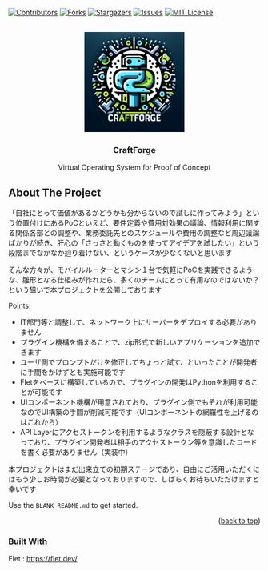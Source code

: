 <a name="readme-top"></a>

[![Contributors][contributors-shield]][contributors-url]
[![Forks][forks-shield]][forks-url]
[![Stargazers][stars-shield]][stars-url]
[![Issues][issues-shield]][issues-url]
[![MIT License][license-shield]][license-url]

<!-- PROJECT LOGO -->
<br />
<div align="center">
    <img src="doc/img/craftforge_logo.png" alt="Logo" width="200" height="200">
  <h3 align="center">CraftForge</h3>
  <p align="center">
    Virtual Operating System for Proof of Concept
    <br />
  </p>
</div>

<!-- ABOUT THE PROJECT -->
## About The Project

「自社にとって価値があるかどうかも分からないので試しに作ってみよう」という位置付けにあるPoCといえど、要件定義や費用対効果の議論、情報利用に関する関係各部との調整や、業務委託先とのスケジュールや費用の調整など周辺議論ばかりが続き、肝心の「さっさと動くものを使ってアイデアを試したい」という段階までなかなか辿り着けない、というケースが少なくないと思います

そんな方々が、モバイルルーターとマシン１台で気軽にPoCを実践できるような、雛形となる仕組みが作れたら、多くのチームにとって有用なのではないか？という狙いで本プロジェクトを公開しております

Points:
* IT部門等と調整して、ネットワーク上にサーバーをデプロイする必要がありません
* プラグイン機構を備えることで、zip形式で新しいアプリケーションを追加できます
* ユーザ側でプロンプトだけを修正してちょっと試す、といったことが開発者に手間をかけずとも実施可能です
* Fletをベースに構築しているので、プラグインの開発はPythonを利用することが可能です
* UIコンポーネント機構が用意されており、プラグイン側でもそれが利用可能なのでUI構築の手間が削減可能です（UIコンポーネントの網羅性を上げるのはこれから）
* API Layerにアクセストークンを利用するようなクラスを隠蔽する設計となっており、プラグイン開発者は相手のアクセストークン等を意識したコードを書く必要がありません（実装中）

本プロジェクトはまだ出来立ての初期ステージであり、自由にご活用いただくにはもう少しお時間が必要となっておりますので、しばらくお待ちいただけますと幸いです


Use the `BLANK_README.md` to get started.

<p align="right">(<a href="#readme-top">back to top</a>)</p>


### Built With

Flet : https://flet.dev/



<!-- MARKDOWN LINKS & IMAGES -->
<!-- https://www.markdownguide.org/basic-syntax/#reference-style-links -->
[contributors-shield]: https://img.shields.io/github/contributors/hamatz/chatgpt_minimal_starter_kit.svg?style=for-the-badge
[contributors-url]: https://github.com/hamatz/chatgpt_minimal_starter_kit/graphs/contributors
[forks-shield]: https://img.shields.io/github/forks/hamatz/chatgpt_minimal_starter_kit.svg?style=for-the-badge
[forks-url]: https://github.com/hamatz/chatgpt_minimal_starter_kit/network/members
[stars-shield]: https://img.shields.io/github/stars/hamatz/chatgpt_minimal_starter_kit.svg?style=for-the-badge
[stars-url]: https://github.com/hamatz/chatgpt_minimal_starter_kit/stargazers
[issues-shield]: https://img.shields.io/github/issues/hamatz/chatgpt_minimal_starter_kit.svg?style=for-the-badge
[issues-url]: https://github.com/hamatz/chatgpt_minimal_starter_kit/issues
[license-shield]: https://img.shields.io/github/license/hamatz/chatgpt_minimal_starter_kit.svg?style=for-the-badge
[license-url]: https://github.com/hamatz/chatgpt_minimal_starter_kit/blob/master/LICENSE.txt